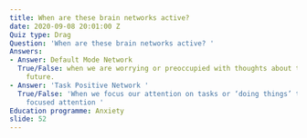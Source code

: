```yaml
---
title: When are these brain networks active?
date: 2020-09-08 20:01:00 Z
Quiz type: Drag
Question: 'When are these brain networks active? '
Answers:
- Answer: Default Mode Network
  True/False: when we are worrying or preoccupied with thoughts about the past and
    future.
- Answer: 'Task Positive Network '
  True/False: 'When we focus our attention on tasks or ‘doing things’ that require
    focused attention '
Education programme: Anxiety
slide: 52
---
```


